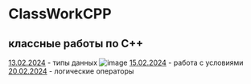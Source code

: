 # ClassWorkCPP
## классные работы по C++
[13.02.2024](https://github.com/RomanLyashenko/ClassWorkCPP/blob/main/13.02.24/ConsoleApplication3.cpp) - типы данных
![image](https://github.com/RomanLyashenko/ClassWorkCPP/assets/159914055/25a18ad3-2276-4ba8-813a-5fda8482330a)
[15.02.2024](https://github.com/RomanLyashenko/ClassWorkCPP/blob/main/15.02.24/15.02.2024.cpp) - работа с условиями
[20.02.2024]() - логические операторы




